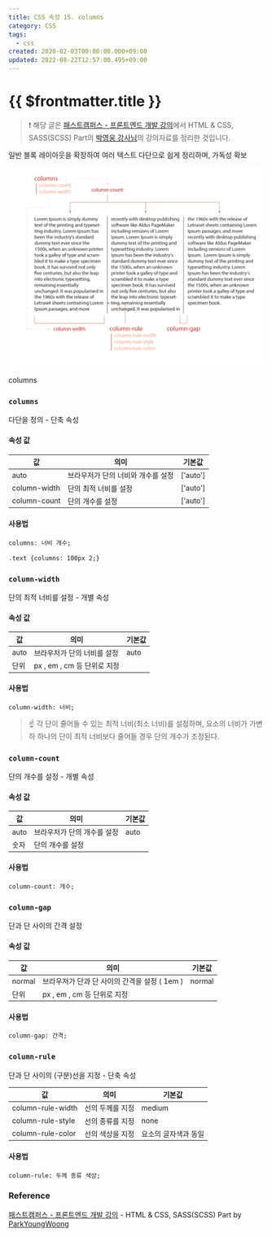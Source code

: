 ```yaml
---
title: CSS 속성 15. columns
category: CSS
tags:
  - css
created: 2020-02-03T00:00:00.000+09:00
updated: 2022-08-22T12:57:00.495+09:00
---
```


# {{ $frontmatter.title }}

> ❗️ 해당 글은 [패스트캠퍼스 - 프론트엔드 개발 강의](https://www.fastcampus.co.kr/dev_online_react/)에서 HTML & CSS, SASS(SCSS) Part의 [박영웅 강사님](https://github.com/ParkYoungWoong)의 강의자료를 정리한 것입니다.

일반 블록 레이아웃을 확장하여 여러 텍스트 다단으로 쉽게 정리하며, 가독성 확보

![css-property-15-columns-image-0](./images/css-property-15-columns-image-0.png)

columns

### `columns`

다단을 정의 - 단축 속성

#### 속성 값

| 값           | 의미                               | 기본값   |
| ------------ | ---------------------------------- | -------- |
| auto         | 브라우저가 단의 너비와 개수를 설정 | ['auto'] |
| column-width | 단의 최적 너비를 설정              | ['auto'] |
| column-count | 단의 개수를 설정                   | ['auto'] |

#### 사용법

```
columns: 너비 개수;
```

```
.text {columns: 100px 2;}
```

### `column-width`

단의 최적 너비를 설정 - 개별 속성

#### 속성 값

| 값   | 의미                        | 기본값 |
| ---- | --------------------------- | ------ |
| auto | 브라우저가 단의 너비를 설정 | auto   |
| 단위 | px , em , cm 등 단위로 지정 |        |

#### 사용법

```
column-width: 너비;
```

> ☝️ 각 단이 줄어들 수 있는 최적 너비(최소 너비)를 설정하며, 요소의 너비가 가변하 하나의 단이 최적 너비보다 줄어들 경우 단의 개수가 조정된다.

### `column-count`

단의 개수를 설정 - 개별 속성

#### 속성 값

| 값   | 의미                        | 기본값 |
| ---- | --------------------------- | ------ |
| auto | 브라우저가 단의 개수를 설정 | auto   |
| 숫자 | 단의 개수를 설정            |        |

#### 사용법

```
column-count: 개수;
```

### `column-gap`

단과 단 사이의 간격 설정

#### 속성 값

| 값     | 의미                                          | 기본값 |
| ------ | --------------------------------------------- | ------ |
| normal | 브라우저가 단과 단 사이의 간격을 설정 ( 1em ) | normal |
| 단위   | px , em , cm 등 단위로 지정                   |        |

#### 사용법

```
column-gap: 간격;
```

### `column-rule`

단과 단 사이의 (구분)선을 지정 - 단축 속성

| 값                | 의미             | 기본값               |
| ----------------- | ---------------- | -------------------- |
| column-rule-width | 선의 두께를 지정 | medium               |
| column-rule-style | 선의 종류를 지정 | none                 |
| column-rule-color | 선의 색상을 지정 | 요소의 글자색과 동일 |

#### 사용법

```
column-rule: 두께 종류 색상;
```

### Reference

[패스트캠퍼스 - 프론트엔드 개발 강의](https://www.fastcampus.co.kr/dev_online_react/) - HTML & CSS, SASS(SCSS) Part by [ParkYoungWoong](https://github.com/ParkYoungWoong)
